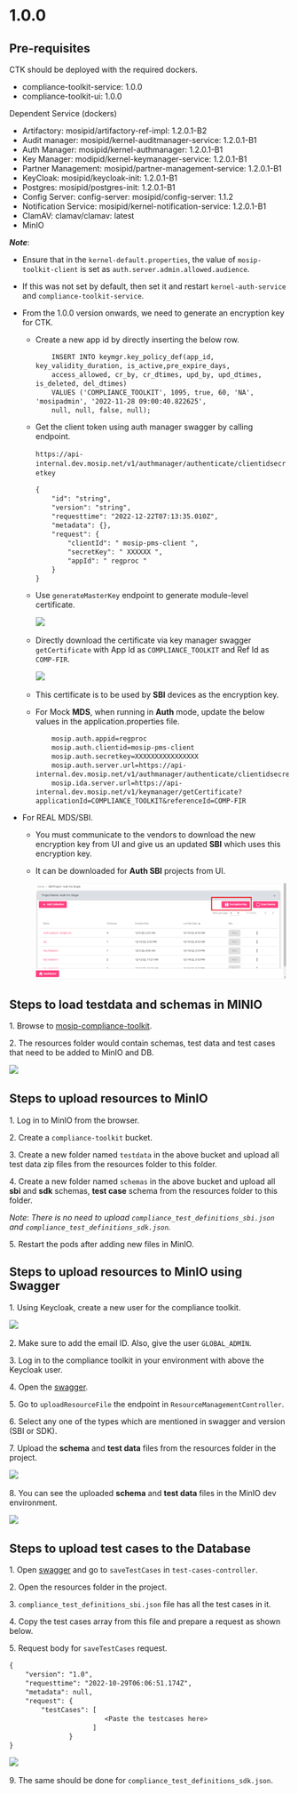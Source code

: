 # 1.0.0

## Pre-requisites

CTK should be deployed with the required dockers.

* compliance-toolkit-service: 1.0.0
* compliance-toolkit-ui: 1.0.0

Dependent Service (dockers)

* Artifactory: mosipid/artifactory-ref-impl: 1.2.0.1-B2
* Audit manager: mosipid/kernel-auditmanager-service: 1.2.0.1-B1
* Auth Manager: mosipid/kernel-authmanager: 1.2.0.1-B1
* Key Manager: modipid/kernel-keymanager-service: 1.2.0.1-B1
* Partner Management: mosipid/partner-management-service: 1.2.0.1-B1
* KeyCloak: mosipid/keycloak-init: 1.2.0.1-B1
* Postgres: mosipid/postgres-init: 1.2.0.1-B1
* Config Server: config-server: mosipid/config-server: 1.1.2
* Notification Service: mosipid/kernel-notification-service: 1.2.0.1-B1
* ClamAV: clamav/clamav: latest
* MinIO

_**Note**_:

* Ensure that in the `kernel-default.properties`, the value of `mosip-toolkit-client` is set as `auth.server.admin.allowed.audience`.
* If this was not set by default, then set it and restart `kernel-auth-service` and `compliance-toolkit-service`.
* From the 1.0.0 version onwards, we need to generate an encryption key for CTK.

    * Create a new app id by directly inserting the below row.

        ```
            INSERT INTO keymgr.key_policy_def(app_id, key_validity_duration, is_active,pre_expire_days, 
		   	access_allowed, cr_by, cr_dtimes, upd_by, upd_dtimes, is_deleted, del_dtimes)
		   	VALUES ('COMPLIANCE_TOOLKIT', 1095, true, 60, 'NA', 'mosipadmin', '2022-11-28 09:00:40.822625', 
		   	null, null, false, null);

        ```
    * Get the client token using auth manager swagger by calling endpoint. 
    
        `https://api-internal.dev.mosip.net/v1/authmanager/authenticate/clientidsecretkey`

        ```jsonc
		{
			"id": "string",
			"version": "string",
			"requesttime": "2022-12-22T07:13:35.010Z",
			"metadata": {},
			"request": {
				"clientId": " mosip-pms-client ",
				"secretKey": " XXXXXX ",
				"appId": " regproc "
			}
		}
		```

    * Use `generateMasterKey` endpoint to generate module-level certificate.

        ![](\_images/ctk-generateMasterKey.png)

    * Directly download the certificate via key manager swagger `getCertificate` with App Id as `COMPLIANCE_TOOLKIT` and Ref Id as `COMP-FIR`.

        ![](\_images/ctk-getCertificate.png)

    * This certificate is to be used by **SBI** devices as the encryption key.
    * For Mock **MDS**, when running in **Auth** mode, update the below values in the application.properties file.

        ```
            mosip.auth.appid=regproc
        	mosip.auth.clientid=mosip-pms-client
        	mosip.auth.secretkey=XXXXXXXXXXXXXXXX
        	mosip.auth.server.url=https://api-internal.dev.mosip.net/v1/authmanager/authenticate/clientidsecretkey 
        	mosip.ida.server.url=https://api-internal.dev.mosip.net/v1/keymanager/getCertificate?applicationId=COMPLIANCE_TOOLKIT&referenceId=COMP-FIR
        ```

* For REAL MDS/SBI.
    * You must communicate to the vendors to download the new encryption key from UI and give us an updated **SBI** which uses this encryption key. 
    * It can be downloaded for **Auth SBI** projects from UI.

        ![](_images/ctk-encryptionkey.png)


## Steps to load testdata and schemas in MINIO

1\. Browse to [mosip-compliance-toolkit](https://github.com/mosip-compliance-toolkit.git).

2\. The resources folder would contain schemas, test data and test cases that need to be added to MinIO and DB.

![](\_images/ctk-resources-folder.png)

## Steps to upload resources to MinIO

1\. Log in to MinIO from the browser.

2\. Create a `compliance-toolkit` bucket.

3\. Create a new folder named `testdata` in the above bucket and upload all test data zip files from the resources folder to this folder.

4\. Create a new folder named `schemas` in the above bucket and upload all **sbi** and **sdk** schemas, **test case** schema from the resources folder to this folder.

_Note_: _There is no need to upload `compliance_test_definitions_sbi.json` and `compliance_test_definitions_sdk.json`._

5\. Restart the pods after adding new files in MinIO.

## Steps to upload resources to MinIO using Swagger

1\. Using Keycloak, create a new user for the compliance toolkit.

![](\_images/ctk-keycloak-user-create.png)

2\. Make sure to add the email ID. Also, give the user `GLOBAL_ADMIN`.

3\. Log in to the compliance toolkit in your environment with above the Keycloak user.

4\. Open the [swagger](https://{api-internal-env-url}/v1/toolkit/swagger-ui/index.html?configUrl=/v1/toolkit/v3/api-docs/swagger-config).

5\. Go to `uploadResourceFile` the endpoint in `ResourceManagementController`.

6\. Select any one of the types which are mentioned in swagger and version (SBI or SDK).

7\. Upload the **schema** and **test data** files from the resources folder in the project.

![](\_images/ctk-upload-resources.png)

8\. You can see the uploaded **schema** and **test data** files in the MinIO dev environment.

![](\_images/ctk-minIO.png)

## Steps to upload test cases to the Database

1\. Open [swagger](https://{api-internal-env-url}/v1/toolkit/swagger-ui/index.html?configUrl=/v1/toolkit/v3/api-docs/swagger-config) and go to `saveTestCases` in `test-cases-controller`.

2\. Open the resources folder in the project.

3\. `compliance_test_definitions_sbi.json` file has all the test cases in it.

4\. Copy the test cases array from this file and prepare a request as shown below.

5\. Request body for `saveTestCases` request.

```
{
    "version": "1.0",
    "requesttime": "2022-10-29T06:06:51.174Z",
    "metadata": null,
    "request": {
        "testCases": [
                        <Paste the testcases here>
                     ]
               }
}
```

![](\_images/ctk-testcases-upload.png)

9\. The same should be done for `compliance_test_definitions_sdk.json`.
